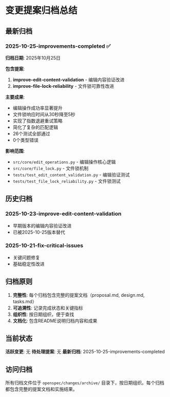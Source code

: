 # 变更提案归档总结

## 最新归档

### 2025-10-25-improvements-completed ✅
**归档日期**: 2025年10月25日

**包含提案**:
1. **improve-edit-content-validation** - 编辑内容验证改进
2. **improve-file-lock-reliability** - 文件锁可靠性改进

**主要成果**:
- 编辑操作成功率显著提升
- 文件锁响应时间从30秒降至5秒
- 实现了指数退避重试策略
- 简化了复杂的匹配逻辑
- 26个测试全部通过
- 0个类型错误

**影响范围**:
- `src/core/edit_operations.py` - 编辑操作核心逻辑
- `src/core/file_lock.py` - 文件锁机制
- `tests/test_edit_content_validation.py` - 编辑验证测试
- `tests/test_file_lock_reliability.py` - 文件锁测试

## 历史归档

### 2025-10-23-improve-edit-content-validation
- 早期版本的编辑内容验证改进
- 已被2025-10-25版本替代

### 2025-10-21-fix-critical-issues
- 关键问题修复
- 基础稳定性改进

## 归档原则

1. **完整性**: 每个归档包含完整的提案文档（proposal.md, design.md, tasks.md）
2. **可追溯性**: 记录完成状态和关键指标
3. **组织性**: 按日期组织，便于查找
4. **文档化**: 包含README说明归档内容和成果

## 当前状态

**活跃变更**: 无
**待处理提案**: 无
**最新归档**: 2025-10-25-improvements-completed

## 访问归档

所有归档文件位于 `openspec/changes/archive/` 目录下，按日期组织。每个归档都包含完整的提案文档和实施结果。